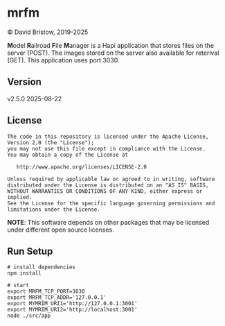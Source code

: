 # mrfm

&copy; David Bristow, 2019-2025

**M**odel **R**ailroad **F**ile **M**anager is a Hapi application that stores files on the server (POST). The images stored on the server also available for reterival (GET). This application uses port 3030.

## Version
v2.5.0 2025-08-22


## License

    The code in this repository is licensed under the Apache License, Version 2.0 (the "License");
    you may not use this file except in compliance with the License.
    You may obtain a copy of the License at

       http://www.apache.org/licenses/LICENSE-2.0

    Unless required by applicable law or agreed to in writing, software
    distributed under the License is distributed on an "AS IS" BASIS,
    WITHOUT WARRANTIES OR CONDITIONS OF ANY KIND, either express or implied.
    See the License for the specific language governing permissions and
    limitations under the License.

**NOTE**: This software depends on other packages that may be licensed under different open source licenses.

## Run Setup

    # install dependencies
    npm install

    # start
    export MRFM_TCP_PORT=3030
    export MRFM_TCP_ADDR='127.0.0.1'
    export MYMRIM_URI1='http://127.0.0.1:3001'
    export MYMRIM_URI2='http://localhost:3001'
    node ./src/app
